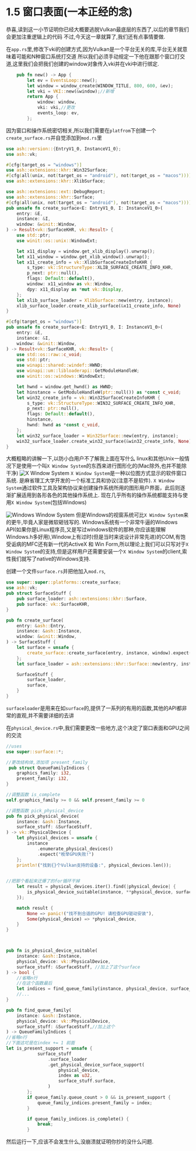 # 1.5 窗口表面(一本正经的念)

恭喜,读到这一小节证明你已经大概要逃脱Vulkan最底层的东西了,以后的章节我们会更加注重逻辑上的代码
不过,今天这一章就算了,我们还有点事情要做.

在```app.rs```里,修改下vki的创建方式,因为Vulkan是一个平台无关的库,平台无关就意味着可能和N种窗口系统打交道
所以我们必须手动规定一下他在跟那个窗口打交道,这里我们会把我们创建的window对象传入vki并在vki中进行绑定.
```rust
    pub fn new() -> App {
        let ev = EventsLoop::new();
        let window = window_create(WINDOW_TITLE, 800, 600, &ev);
        let vki = VKI::new(&window);//新增
        return App {
            window: window,
            vki: vki,//更改
            events_loop: ev,
        };
```

因为窗口和操作系统密切相关,所以我们需要在```platfrom```下创建一个```create_surface.rs```并自觉添加到```mod.rs```里
```rust
use ash::version::{EntryV1_0, InstanceV1_0};
use ash::vk;

#[cfg(target_os = "windows")]
use ash::extensions::khr::Win32Surface;
#[cfg(all(unix, not(target_os = "android"), not(target_os = "macos")))]
use ash::extensions::khr::XlibSurface;

use ash::extensions::ext::DebugReport;
use ash::extensions::khr::Surface;
#[cfg(all(unix, not(target_os = "android"), not(target_os = "macos")))]
pub unsafe fn create_surface<E: EntryV1_0, I: InstanceV1_0>(
    entry: &E,
    instance: &I,
    window: &winit::Window,
) -> Result<vk::SurfaceKHR, vk::Result> {
    use std::ptr;
    use winit::os::unix::WindowExt;

    let x11_display = window.get_xlib_display().unwrap();
    let x11_window = window.get_xlib_window().unwrap();
    let x11_create_info = vk::XlibSurfaceCreateInfoKHR {
        s_type: vk::StructureType::XLIB_SURFACE_CREATE_INFO_KHR,
        p_next: ptr::null(),
        flags: Default::default(),
        window: x11_window as vk::Window,
        dpy: x11_display as *mut vk::Display,
    };
    let xlib_surface_loader = XlibSurface::new(entry, instance);
    xlib_surface_loader.create_xlib_surface(&x11_create_info, None)
}

#[cfg(target_os = "windows")]
pub unsafe fn create_surface<E: EntryV1_0, I: InstanceV1_0>(
    entry: &E,
    instance: &I,
    window: &winit::Window,
) -> Result<vk::SurfaceKHR, vk::Result> {
    use std::os::raw::c_void;
    use std::ptr;
    use winapi::shared::windef::HWND;
    use winapi::um::libloaderapi::GetModuleHandleW;
    use winit::os::windows::WindowExt;

    let hwnd = window.get_hwnd() as HWND;
    let hinstance = GetModuleHandleW(ptr::null()) as *const c_void;
    let win32_create_info = vk::Win32SurfaceCreateInfoKHR {
        s_type: vk::StructureType::WIN32_SURFACE_CREATE_INFO_KHR,
        p_next: ptr::null(),
        flags: Default::default(),
        hinstance,
        hwnd: hwnd as *const c_void,
    };
    let win32_surface_loader = Win32Surface::new(entry, instance);
    win32_surface_loader.create_win32_surface(&win32_create_info, None)
}

```
大概粗略的讲解一下,以防小白用户不了解我上面在写什么
linux和其他Unix一般情况下是使用一个叫```X Window System```的东西来进行图形化的(Mac除外,也并不能除干净)
![X Window System](.\1.5.1.png)
```X Window System```是一种以位图方式显示的软件窗口系统.
是麻省理工大学开发的一个标准工具和协议(注意不是软件).
```X Window System```通过软件工具及架构协议来创建操作系统所用的图形用户界面，此后则逐渐扩展适用到各形各色的其他操作系统上.
现在几乎所有的操作系统都能支持与使用```X Window System```(包括Windows)

![Windows Window System](.\1.5.2.png)
但是Windows的视窗系统可比```X Window System```来的更牛,毕竟人家是微软砸钱写的.
Windows系统有一个非常牛逼的Windows API(如果你是Linux程序员,又是写过windows软件的那种,你应该能理解Windows.h多好用),Window上有过时(但是当时来说设计非常先进)的COM,有饱受诟病的MFC还有新一代的ActiveX 和 Win Form,所以理论上我们可以只写对于```X Window System```的支持,但是这样用户还需要安装一个```X Window System```的client,索性我们就写了native的Windows支持.


创建一个文件```surface.rs```并把他加入```mod.rs```,
```rust
use super::super::platforms::create_surface;
use ash::vk;
pub struct SurfaceStuff {
    pub surface_loader: ash::extensions::khr::Surface,
    pub surface: vk::SurfaceKHR,
}

pub fn create_surface(
    entry: &ash::Entry,
    instance: &ash::Instance,
    window: &winit::Window,
) -> SurfaceStuff {
    let surface = unsafe {
        create_surface::create_surface(entry, instance, window).expect("创建窗口表面失败")
    };
    let surface_loader = ash::extensions::khr::Surface::new(entry, instance);

    SurfaceStuff {
        surface_loader,
        surface,
    }
}
```

```surfaceloader```是用来在如```surface```的,提供了一系列的有用的函数,其他的API都非常的直观,并不需要详细的去讲

在```physical_device.rs```中,我们需要更改一些地方,这个决定了窗口表面和GPU之间的交流

```rust
//uses
use super::surface::*;

//更改结构体,添加项 present_family
 pub struct QueueFamilyIndices {
    graphics_family: i32,
    present_family: i32,
}

//调整函数 is_complete
self.graphics_family >= 0 && self.present_family >= 0

//调整函数 pick_physical_device
pub fn pick_physical_device(
    instance: &ash::Instance,
    surface_stuff: &SurfaceStuff,
) -> vk::PhysicalDevice {
    let physical_devices = unsafe {
        instance
            .enumerate_physical_devices()
            .expect("枚举GPU失败!")
    };
    println!("找到{}个Vulkan支持的设备:", physical_devices.len());

    
//把那个看起来迂爆了的for循环干掉
    let result = physical_devices.iter().find(|physical_device| {
        is_physical_device_suitable(instance, **physical_device, surface_stuff) //这个函数也需要调整
    });

    match result {
        None => panic!("找不到合适的GPU! 请检查GPU驱动安装"),
        Some(physical_device) => *physical_device,
    }
}



pub fn is_physical_device_suitable(
    instance: &ash::Instance,
    physical_device: vk::PhysicalDevice,
    surface_stuff: &SurfaceStuff, //加上了这个surface
) -> bool {
    //省略n行
    //在这个函数最后
    let indices = find_queue_family(instance, physical_device, surface_stuff); //没错,这个也要改
    //...
}

pub fn find_queue_family(
    instance: &ash::Instance,
    physical_device: vk::PhysicalDevice,
    surface_stuff: &SurfaceStuff,//加上这个
) -> QueueFamilyIndices {
//省略n行
//下面这坨是在index += 1 前面
let is_present_support = unsafe {
            surface_stuff
                .surface_loader
                .get_physical_device_surface_support(
                    physical_device,
                    index as u32,
                    surface_stuff.surface,
                )
        };
        if queue_family.queue_count > 0 && is_present_support {
            queue_family_indices.present_family = index;
        }

        if queue_family_indices.is_complete() {
            break;
        }

```

然后运行一下,应该不会发生什么,没崩溃就证明你抄的没什么问题.